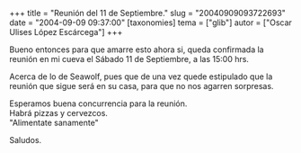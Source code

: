 +++
title = "Reunión del 11 de Septiembre."
slug = "20040909093722693"
date = "2004-09-09 09:37:00"
[taxonomies]
tema = ["glib"]
autor = ["Oscar Ulises López Escárcega"]
+++

Bueno entonces para que amarre esto ahora si, queda confirmada la
reunión en mi cueva el Sábado 11 de Septiembre, a las 15:00 hrs.

Acerca de lo de Seawolf, pues que de una vez quede estipulado que la
reunión que sigue será en su casa, para que no nos agarren sorpresas.

Esperamos buena concurrencia para la reunión.  
Habrá pizzas y cervezcos.  
"Alimentate sanamente"

Saludos.


